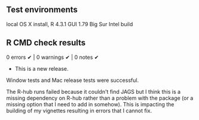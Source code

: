 ## Test environments

local OS X install, R 4.3.1 GUI 1.79 Big Sur Intel build

## R CMD check results

0 errors ✔ | 0 warnings ✔ | 0 notes ✔

* This is a new release.

Window tests and Mac release tests were successful.

The R-hub runs failed because it couldn't find JAGS but I think this is a missing dependency on R-hub rather than a problem with the package (or a missing option that I need to add in somehow). This is impacting the building of my vignettes resulting in errors that I cannot fix.
